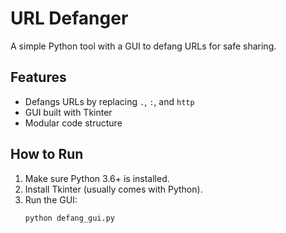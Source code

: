 # URL Defanger

A simple Python tool with a GUI to defang URLs for safe sharing.

## Features
- Defangs URLs by replacing `.`, `:`, and `http`
- GUI built with Tkinter
- Modular code structure
## How to Run

1. Make sure Python 3.6+ is installed.
2. Install Tkinter (usually comes with Python).
3. Run the GUI:
   ```bash
   python defang_gui.py

